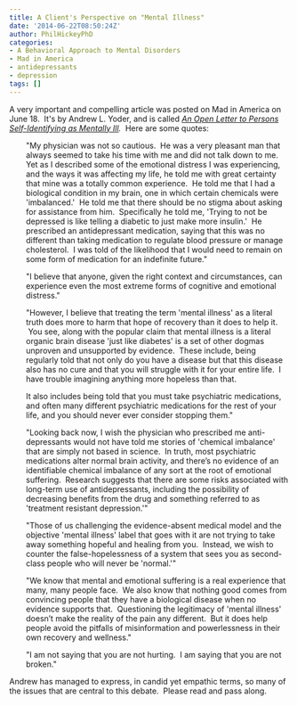 ```yaml
---
title: A Client's Perspective on "Mental Illness"
date: '2014-06-22T08:50:24Z'
author: PhilHickeyPhD
categories:
- A Behavioral Approach to Mental Disorders
- Mad in America
- antidepressants
- depression
tags: []
---
```


A very important and compelling article was posted on Mad in America on June 18.  It's by Andrew L. Yoder, and is called <em><a href="http://www.madinamerica.com/2014/06/open-letter-persons-self-identifying-mentally-ill/">An Open Letter to Persons Self-Identifying as Mentally Ill</a>.</em>  Here are some quotes:
<p style="padding-left: 30px;">"My physician was not so cautious.  He was a very pleasant man that always seemed to take his time with me and did not talk down to me.  Yet as I described some of the emotional distress I was experiencing, and the ways it was affecting my life, he told me with great certainty that mine was a totally common experience.  He told me that I had a biological condition in my brain, one in which certain chemicals were 'imbalanced.'  He told me that there should be no stigma about asking for assistance from him.  Specifically he told me, 'Trying to not be depressed is like telling a diabetic to just make more insulin.'  He prescribed an antidepressant medication, saying that this was no different than taking medication to regulate blood pressure or manage cholesterol.  I was told of the likelihood that I would need to remain on some form of medication for an indefinite future."</p>
<p style="padding-left: 30px;">"I believe that anyone, given the right context and circumstances, can experience even the most extreme forms of cognitive and emotional distress."</p>
<p style="padding-left: 30px;">"However, I believe that treating the term 'mental illness' as a literal truth does more to harm that hope of recovery than it does to help it.  You see, along with the popular claim that mental illness is a literal organic brain disease 'just like diabetes' is a set of other dogmas unproven and unsupported by evidence.  These include, being regularly told that not only do you have a disease but that this disease also has no cure and that you will struggle with it for your entire life.  I have trouble imagining anything more hopeless than that.</p>
<p style="padding-left: 30px;">It also includes being told that you must take psychiatric medications, and often many different psychiatric medications for the rest of your life, and you should never ever consider stopping them."</p>
<p style="padding-left: 30px;">"Looking back now, I wish the physician who prescribed me anti-depressants would not have told me stories of 'chemical imbalance' that are simply not based in science.  In truth, most psychiatric medications alter normal brain activity, and there’s no evidence of an identifiable chemical imbalance of any sort at the root of emotional suffering.  Research suggests that there are some risks associated with long-term use of antidepressants, including the possibility of decreasing benefits from the drug and something referred to as 'treatment resistant depression.'"</p>
<p style="padding-left: 30px;">"Those of us challenging the evidence-absent medical model and the objective 'mental illness' label that goes with it are not trying to take away something hopeful and healing from you.  Instead, we wish to counter the false-hopelessness of a system that sees you as second-class people who will never be 'normal.'"</p>
<p style="padding-left: 30px;">"We know that mental and emotional suffering is a real experience that many, many people face.  We also know that nothing good comes from convincing people that they have a biological disease when no evidence supports that.  Questioning the legitimacy of 'mental illness' doesn’t make the reality of the pain any different.  But it does help people avoid the pitfalls of misinformation and powerlessness in their own recovery and wellness."</p>
<p style="padding-left: 30px;">"I am not saying that you are not hurting.  I am saying that you are not broken."</p>
Andrew has managed to express, in candid yet empathic terms, so many of the issues that are central to this debate.  Please read and pass along.